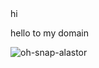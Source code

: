 <head> hi </head>
<P>
  <body> hello to my domain</body></P>

![oh-snap-alastor](https://github.com/adryan-henrique/site-criativo-alura/assets/151032620/f4c19b8b-265a-4356-97c7-3c988d28dfd5)
